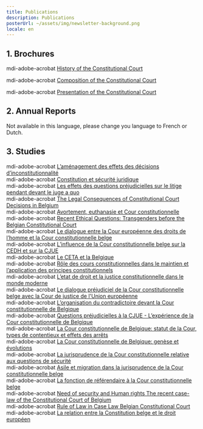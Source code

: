 ```yaml
---
title: Publications
description: Publications
posterUrl: ~/assets/img/newsletter-background.png
locale: en
---
```


## 1\. Brochures

<v-icon>mdi-adobe-acrobat</v-icon> [History of the Constitutional Court](/public/brbr/e/brbr-2014-003e.pdf) <br/>

<v-icon>mdi-adobe-acrobat</v-icon> [Composition of the Constitutional Court](/public/brbr/e/brbr-2014-002e.pdf) <br/>

<v-icon>mdi-adobe-acrobat</v-icon> [Presentation of the Constitutional Court](/public/brbr/e/brbr-2014-001e.pdf) <br/>

## 2\. Annual Reports

Not available in this language, please change you language to French or Dutch.


## 3\. Studies

<v-icon>mdi-adobe-acrobat</v-icon> [L’aménagement des effets des décisions d’inconstitutionnalité](/public/stet/e/stet-2019-007e.pdf) <br/>
<v-icon>mdi-adobe-acrobat</v-icon> [Constitution et sécurité juridique](/public/stet/e/stet-2019-006e.pdf) <br/>
<v-icon>mdi-adobe-acrobat</v-icon> [Les effets des questions préjudicielles sur le litige pendant devant le juge a quo](/public/stet/e/stet-2019-005e.pdf) <br/>
<v-icon>mdi-adobe-acrobat</v-icon> [The Legal Consequences of Constitutional Court Decisions in Belgium](/public/stet/e/stet-2019-004e.pdf) <br/>
<v-icon>mdi-adobe-acrobat</v-icon> [Avortement, euthanasie et Cour constitutionnelle](/public/stet/e/stet-2019-003e.pdf) <br/>
<v-icon>mdi-adobe-acrobat</v-icon> [Recent Ethical Questions: Transgenders before the Belgian Constitutional Court](/public/stet/e/stet-2019-002e.pdf) <br/>
<v-icon>mdi-adobe-acrobat</v-icon> [Le dialogue entre la Cour européenne des droits de l’homme et la Cour constitutionnelle belge](/public/stet/e/stet-2019-001e.pdf) <br/>
<v-icon>mdi-adobe-acrobat</v-icon> [L’influence de la Cour constitutionnelle belge sur la CEDH et sur la CJUE](/public/stet/e/stet-2018-004e.pdf) <br/>
<v-icon>mdi-adobe-acrobat</v-icon> [Le CETA et la Belgique](/public/stet/e/stet-2018-001e.pdf) <br/>
<v-icon>mdi-adobe-acrobat</v-icon> [Rôle des cours constitutionnelles dans le maintien et l’application des principes constitutionnels](/public/stet/e/stet-2017-002e.pdf) <br/>
<v-icon>mdi-adobe-acrobat</v-icon> [L’etat de droit et la justice constitutionnelle dans le monde moderne](/public/stet/e/stet-2017-001e.pdf) <br/>
<v-icon>mdi-adobe-acrobat</v-icon> [Le dialogue préjudiciel de la Cour constitutionnelle belge avec la Cour de justice de l'Union européenne](/public/stet/e/stet-2016-012e.pdf) <br/>
<v-icon>mdi-adobe-acrobat</v-icon> [L’organisation du contradictoire devant la Cour constitutionnelle de Belgique](/public/stet/e/stet-2016-011e.pdf) <br/>
<v-icon>mdi-adobe-acrobat</v-icon> [Questions préjudicielles à la CJUE - L’expérience de la Cour constitutionnelle de Belgique](/public/stet/e/stet-2016-010e.pdf) <br/>
<v-icon>mdi-adobe-acrobat</v-icon> [La Cour constitutionnelle de Belgique: statut de la Cour, types de contentieux et effets des arrêts](/public/stet/e/stet-2016-009e.pdf) <br/>
<v-icon>mdi-adobe-acrobat</v-icon> [La Cour constitutionnelle de Belgique: genèse et évolutions](/public/stet/e/stet-2016-008e.pdf) <br/>
<v-icon>mdi-adobe-acrobat</v-icon> [La jurisprudence de la Cour constitutionnelle relative aux questions de sécurité](/public/stet/e/stet-2016-007e.pdf) <br/>
<v-icon>mdi-adobe-acrobat</v-icon> [Asile et migration dans la jurisprudence de la Cour constitutionnelle belge](/public/stet/e/stet-2016-006e.pdf) <br/>
<v-icon>mdi-adobe-acrobat</v-icon> [La fonction de référendaire à la Cour constitutionnelle belge](/public/stet/e/stet-2016-005e.pdf) <br/>
<v-icon>mdi-adobe-acrobat</v-icon> [Need of security and Human rights The recent case-law of the Constitutional Court of Belgium](/public/stet/e/stet-2016-003e.pdf) <br/>
<v-icon>mdi-adobe-acrobat</v-icon> [Rule of Law in Case Law Belgian Constitutional Court](/public/stet/e/stet-2016-001e.pdf) <br/>
<v-icon>mdi-adobe-acrobat</v-icon> [La relation entre la Constitution belge et le droit européen](/public/stet/e/stet-2015-002e.pdf) <br/>
